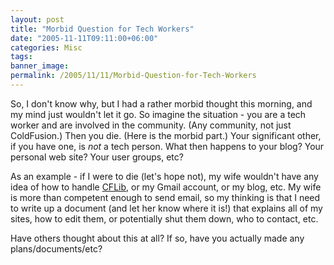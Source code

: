 ```yaml
---
layout: post
title: "Morbid Question for Tech Workers"
date: "2005-11-11T09:11:00+06:00"
categories: Misc 
tags: 
banner_image: 
permalink: /2005/11/11/Morbid-Question-for-Tech-Workers
---
```


So, I don't know why, but I had a rather morbid thought this morning, and my mind just wouldn't let it go. So imagine the situation - you are a tech worker and are involved in the community. (Any community, not just ColdFusion.) Then you die. (Here is the morbid part.) Your significant other, if you have one, is <i>not</i> a tech person. What then happens to your blog? Your personal web site? Your user groups, etc? 

As an example - if I were to die (let's hope not), my wife wouldn't have any idea of how to handle <a href="http://www.cflib.org">CFLib</a>, or my Gmail account, or my blog, etc. My wife is more than competent enough to send email, so my thinking is that I need to write up a document (and let her know where it is!) that explains all of my sites, how to edit them, or potentially shut them down, who to contact, etc. 

Have others thought about this at all? If so, have you actually made any plans/documents/etc?